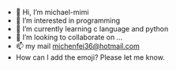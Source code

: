 - 👋 Hi, I’m michael-mimi
- 👀 I’m interested in programming
- 🌱 I’m currently learning c language and python
- 💞️ I’m looking to collaborate on ...
- 📫 my mail michenfei36@hotmail.com
- How can I add the emoji? Please let me know.

<!---
michael-mimi/michael-mimi is a ✨ special ✨ repository because its `README.md` (this file) appears on your GitHub profile.
You can click the Preview link to take a look at your changes.
--->
